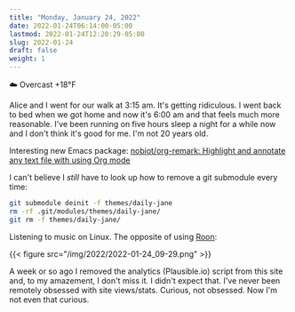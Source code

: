 ```yaml
---
title: "Monday, January 24, 2022"
date: 2022-01-24T06:14:00-05:00
lastmod: 2022-01-24T12:20:29-05:00
slug: 2022-01-24
draft: false
weight: 1
---
```


☁️ Overcast +18°F

Alice and I went for our walk at 3:15 am. It's getting ridiculous. I went back to bed when we got home and now it's 6:00 am and that feels much more reasonable. I've been running on five hours sleep a night for a while now and I don't think it's good for me. I'm not 20 years old.

Interesting new Emacs package: [nobiot/org-remark: Highlight and annotate any text file with using Org mode](https://github.com/nobiot/org-remark)

I can't believe I _still_ have to look up how to remove a git submodule every time:

```sh
git submodule deinit -f themes/daily-jane
rm -rf .git/modules/themes/daily-jane/
git rm -f themes/daily-jane/
```

Listening to music on Linux. The opposite of using [Roon](https://roonlabs.com):

{{< figure src="/img/2022/2022-01-24_09-29.png" >}}

A week or so ago I removed the analytics (Plausible.io) script from this site and, to my amazement, I don't miss it. I didn't expect that. I've never been remotely obsessed with site views/stats. Curious, not obsessed. Now I'm not even that curious.

[//]: # "Exported with love from a post written in Org mode"
[//]: # "- https://github.com/kaushalmodi/ox-hugo"
